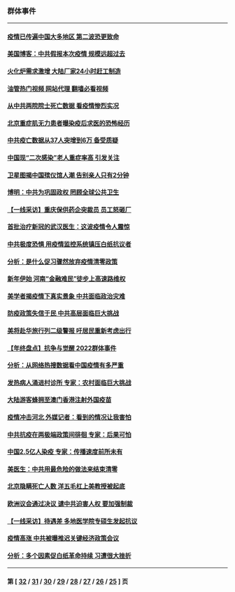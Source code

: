 ### 群体事件
---
#### [疫情已传遍中国大多地区 第二波恐更致命](../../pages/ncid279/n13914332.md?01290045) 
#### [美国博客：中共假报本次疫情 规模远超过去](../../pages/ncid279/n13912604.md?01290045) 
#### [火化炉需求激增 大陆厂家24小时赶工制造](../../pages/ncid279/n13912205.md?01290045) 
#### [油管热门视频 网站代理 翻墙必看视频](http://138.2.39.72:81/youtube.html?epic-marker?01290045)
#### [从中共两院院士死亡数据 看疫情惨烈实况](../../pages/ncid279/n13910619.md?01290045) 
#### [北京重症肌无力患者曝染疫后求医的恐怖经历](../../pages/ncid279/n13909480.md?01290045) 
#### [中共疫亡数据从37人突增到6万 备受质疑](../../pages/ncid279/n13907051.md?01290045) 
#### [中国现“二次感染”老人重症率高 引发关注](../../pages/ncid279/n13906493.md?01290045) 
#### [卫星图揭中国殡仪馆人潮 告别亲人只有2分钟](../../pages/ncid279/n13904053.md?01290045) 
#### [博明：中共为巩固政权 罔顾全球公共卫生](../../pages/ncid279/n13901752.md?01290045) 
#### [【一线采访】重庆保供药企突裁员 员工怒砸厂](../../pages/ncid279/n13901673.md?01290045) 
#### [首批治疗新冠的武汉医生：这波疫情令人震惊](../../pages/ncid279/n13900313.md?01290045) 
#### [中共极度恐惧 用疫情监控系统镇压白纸抗议者](../../pages/ncid279/n13900225.md?01290045) 
#### [分析：是什么促习骤然放弃疫情清零政策](../../pages/ncid279/n13899652.md?01290045) 
#### [新年伊始 河南“金融难民”徒步上高速路维权](../../pages/ncid279/n13897842.md?01290045) 
#### [美学者揭疫情下真实景象 中共面临政治灾难](../../pages/ncid279/n13896569.md?01290045) 
#### [防疫政策失信于民 中共高层面临巨大挑战](../../pages/ncid279/n13894627.md?01290045) 
#### [美将赴华旅行列二级警报 吁居民重新考虑出行](../../pages/ncid279/n13894518.md?01290045) 
#### [【年终盘点】抗争与觉醒 2022群体事件](../../pages/ncid279/n13888314.md?01290045) 
#### [分析：从网络热搜数据看中国疫情有多严重](../../pages/ncid279/n13893186.md?01290045) 
#### [发热病人涌进村诊所 专家：农村面临巨大挑战](../../pages/ncid279/n13892271.md?01290045) 
#### [大陆游客蜂拥至澳门香港注射外国疫苗](../../pages/ncid279/n13892276.md?01290045) 
#### [疫情冲击河北 外媒记者：看到的情况让我害怕](../../pages/ncid279/n13891260.md?01290045) 
#### [中共抗疫在两极端政策间徘徊 专家：后果可怕](../../pages/ncid279/n13891235.md?01290045) 
#### [中国2.5亿人染疫 专家：传播速度前所未有](../../pages/ncid279/n13890708.md?01290045) 
#### [美医生：中共用最危险的做法来结束清零](../../pages/ncid279/n13889983.md?01290045) 
#### [北京隐瞒死亡人数 洋五毛杠上美教授被起底](../../pages/ncid279/n13886904.md?01290045) 
#### [欧洲议会通过决议 谴中共迫害人权 要加强制裁](../../pages/ncid279/n13885670.md?01290045) 
#### [【一线采访】待遇差 多地医学院专硕生发起抗议](../../pages/ncid279/n13883914.md?01290045) 
#### [疫情高涨 中共被曝推迟关键经济政策会议](../../pages/ncid279/n13884170.md?01290045) 
#### [分析：多个因素促白纸革命持续 习遭很大挫折](../../pages/ncid279/n13872455.md?01290045) 

---
#### 第 [ [32](./32.md?01290045) / [31](./31.md?01290045) / [30](./30.md?01290045) / [29](./29.md?01290045) / [28](./28.md?01290045) / [27](./27.md?01290045) / [26](./26.md?01290045) / [25](./25.md?01290045) ] 页
